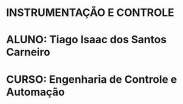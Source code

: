 # INSTRUMENTAÇÃO E CONTROLE

# ALUNO: Tiago Isaac dos Santos Carneiro

# CURSO: Engenharia de Controle e Automação





